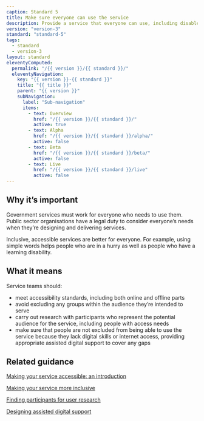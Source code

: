 ```yaml
---
caption: Standard 5
title: Make sure everyone can use the service
description: Provide a service that everyone can use, including disabled people and people with other legally protected characteristics. And people who do not have access to the internet or lack the skills or confidence to use it.
version: "version-3"
standard: "standard-5"
tags:
  - standard
  - version-3
layout: standard
eleventyComputed:
  permalink: "/{{ version }}/{{ standard }}/"
  eleventyNavigation:
    key: "{{ version }}-{{ standard }}"
    title: "{{ title }}"
    parent: "{{ version }}"
    subNavigation:
      label: "Sub-navigation"
      items:
        - text: Overview
          href: "/{{ version }}/{{ standard }}/"
          active: true
        - text: Alpha
          href: "/{{ version }}/{{ standard }}/alpha/"
          active: false
        - text: Beta
          href: "/{{ version }}/{{ standard }}/beta/"
          active: false
        - text: Live
          href: "/{{ version }}/{{ standard }}/live"
          active: false
---
```


## Why it’s important

Government services must work for everyone who needs to use them. Public sector organisations have a legal duty to consider everyone’s needs when they’re designing and delivering services.

Inclusive, accessible services are better for everyone. For example, using simple words helps people who are in a hurry as well as people who have a learning disability.

## What it means

Service teams should:

- meet accessibility standards, including both online and offline parts
- avoid excluding any groups within the audience they’re intended to serve
- carry out research with participants who represent the potential audience for the service, including people with access needs
- make sure that people are not excluded from being able to use the service because they lack digital skills or internet access, providing appropriate assisted digital support to cover any gaps

## Related guidance

[Making your service accessible: an introduction](https://www.gov.uk/service-manual/helping-people-to-use-your-service/making-your-service-accessible-an-introduction)

[Making your service more inclusive](https://www.gov.uk/service-manual/design/making-your-service-more-inclusive)

[Finding participants for user research](https://www.gov.uk/service-manual/user-research/find-user-research-participants)

[Designing assisted digital support](https://www.gov.uk/service-manual/helping-people-to-use-your-service/designing-assisted-digital)

<!-- ## Service standard points

[1\. Understand users and their needs](https://www.gov.uk/service-manual/service-standard/point-1-understand-user-needs)

[2\. Solve a whole problem for users](https://www.gov.uk/service-manual/service-standard/point-2-solve-a-whole-problem)

[3\. Provide a joined up experience across all channels](https://www.gov.uk/service-manual/service-standard/point-3-join-up-across-channels)

[4\. Make the service simple to use](https://www.gov.uk/service-manual/service-standard/point-4-make-the-service-simple-to-use)

[5\. Make sure everyone can use the service](https://www.gov.uk/service-manual/service-standard/point-5-make-sure-everyone-can-use-the-service)

[6\. Have a multidisciplinary team](https://www.gov.uk/service-manual/service-standard/point-6-have-a-multidisciplinary-team)

[7\. Use agile ways of working](https://www.gov.uk/service-manual/service-standard/point-7-use-agile-ways-of-working)

[8\. Iterate and improve frequently](https://www.gov.uk/service-manual/service-standard/point-8-iterate-and-improve-frequently)

[9\. Create a secure service which protects users’ privacy](https://www.gov.uk/service-manual/service-standard/point-9-create-a-secure-service)

[10\. Define what success looks like and publish performance data](https://www.gov.uk/service-manual/service-standard/point-10-define-success-publish-performance-data)

[11\. Choose the right tools and technology](https://www.gov.uk/service-manual/service-standard/point-11-choose-the-right-tools-and-technology)

[12\. Make new source code open](https://www.gov.uk/service-manual/service-standard/point-12-make-new-source-code-open)

[13\. Use and contribute to open standards, common components and patterns](https://www.gov.uk/service-manual/service-standard/point-13-use-common-standards-components-patterns)

[14\. Operate a reliable service](https://www.gov.uk/service-manual/service-standard/point-14-operate-a-reliable-service) -->
